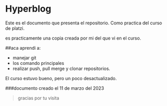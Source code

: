 # Hyperblog  

Este es el documento que presenta el repositorio. Como practica del curso de platzi.

es practicamente una copia creada por mi del que vi en el curso.

##aca aprendi a:
- manejar git
- los comando principales
- realizar push, pull merge y clonar repositorios.

El curso estuvo bueno, pero un poco desactualizado.


###documento creado el 11 de marzo del 2023


>gracias por tu visita
